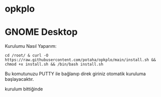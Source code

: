 # opkplo
# GNOME Desktop
Kurulumu Nasıl Yaparım:

`cd /root/ & curl -O https://raw.githubusercontent.com/potaha/opkplo/main/install.sh && chmod +x install.sh && /bin/bash install.sh`

Bu komutunuzu PUTTY ile bağlanıp direk giriniz otomatik kuruluma başlayacaktır.

kurulum bittiğinde

